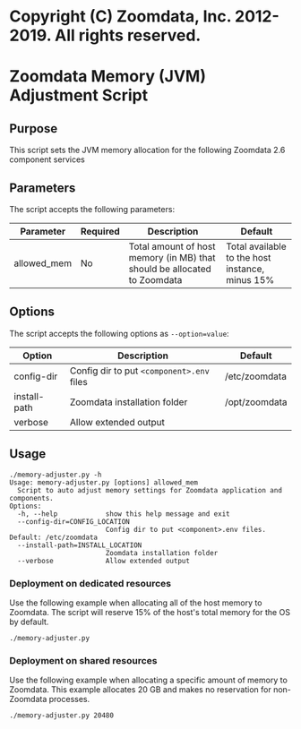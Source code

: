 # Copyright (C) Zoomdata, Inc. 2012-2019. All rights reserved.

# Zoomdata Memory (JVM) Adjustment Script

## Purpose
This script sets the JVM memory allocation for the following Zoomdata 2.6 component services

## Parameters
The script accepts the following parameters:

| Parameter |  Required  |  Description  |  Default  |
| --- | --- | --- | --- |
| allowed_mem | No | Total amount of host memory (in MB) that should be allocated to Zoomdata | Total available to the host instance, minus 15%

## Options
The script accepts the following options as `--option=value`:

| Option |  Description  |  Default  |
| --- | --- | --- |
| config-dir | Config dir to put `<component>.env` files | /etc/zoomdata
| install-path | Zoomdata installation folder | /opt/zoomdata
| verbose | Allow extended output | 

## Usage
```
./memory-adjuster.py -h
Usage: memory-adjuster.py [options] allowed_mem
  Script to auto adjust memory settings for Zoomdata application and components.
Options:
  -h, --help            show this help message and exit
  --config-dir=CONFIG_LOCATION
                        Config dir to put <component>.env files. Default: /etc/zoomdata
  --install-path=INSTALL_LOCATION
                        Zoomdata installation folder
  --verbose             Allow extended output
```

### Deployment on dedicated resources
Use the following example when allocating all of the host memory to Zoomdata. The script will reserve 15% of the host's total memory for the OS by default.
```
./memory-adjuster.py
```

### Deployment on shared resources
Use the following example when allocating a specific amount of memory to Zoomdata. This example allocates 20 GB and makes no reservation for non-Zoomdata processes.
```
./memory-adjuster.py 20480
```

